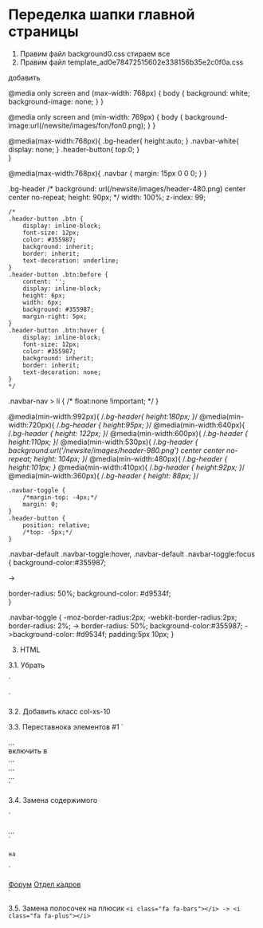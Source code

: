 # Переделка шапки главной страницы

1. Правим файл background0.css
	стираем все
2. Правим файл 	template_ad0e78472515602e338156b35e2c0f0a.css

добавить 

@media only screen and (max-width: 768px) {
	body {
		background: white;
		background-image: none;
	}
}

@media only screen and (min-width: 769px) {
	body {
		background-image:url(/newsite/images/fon/fon0.png);
	}
}

@media(max-width:768px){
	.bg-header{
		height:auto;
	}
	.navbar-white{
		display: none;
	}
	.header-button{
		top:0;
	}	
}

@media(max-width:768px){
	.navbar {
		margin: 15px 0 0 0;
	}
}
	


.bg-header
/* background: url(/newsite/images/header-480.png) center center no-repeat; 
    height: 90px; */
    width: 100%;
    z-index: 99;
	
	
	/*
	.header-button .btn {
		display: inline-block;
		font-size: 12px;
		color: #355987;
		background: inherit;
		border: inherit;
		text-decoration: underline;
	}
	.header-button .btn:before {
		content: '';
		display: inline-block;
		height: 6px;
		width: 6px;
		background: #355987;
		margin-right: 5px;
	}
	.header-button .btn:hover {
		display: inline-block;
		font-size: 12px;
		color: #355987;
		background: inherit;
		border: inherit;
		text-decoration: none;
	}
	*/

   .navbar-nav > li {
    /* float:none !important; */
  }	
  


@media(min-width:992px){
	/*.bg-header{
		height:180px;
	}*/
@media(min-width:720px){
	/*.bg-header {
	  height:95px;
	}*/
@media(min-width:640px){
	/*.bg-header {
	  height: 122px;
	}*/
@media(min-width:600px){
	/*.bg-header {
	  height:110px;
	}*/
@media(min-width:530px){
	/*.bg-header {
	  background:url('/newsite/images/header-980.png') center center no-repeat;
	  height: 104px;
	}*/
@media(min-width:480px){
	/*.bg-header {
		height:101px;
	}*
@media(min-width:410px){
	/*.bg-header {
	  height:92px;
	}*/
@media(min-width:360px){
	/*.bg-header {
	  height: 88px;
	}*/

	.navbar-toggle {
		/*margin-top: -4px;*/
		margin: 0;
	}
	.header-button {
		position: relative;
		/*top: -5px;*/
	}

	
.navbar-default .navbar-toggle:hover, .navbar-default .navbar-toggle:focus {
  background-color:#355987; 
  
  -> 
  
  border-radius: 50%;
  background-color: #d9534f;	
}


.navbar-toggle {
  -moz-border-radius:2px;
  -webkit-border-radius:2px;
  border-radius: 2%; -> border-radius: 50%;
  background-color:#355987; ->background-color: #d9534f;
  padding:5px 10px;
}

3. HTML

3.1. Убрать 

`
<div class="topbar"><div class="logo-img"><a href="/"></a></div</div>
`



3.2. Добавить класс col-xs-10 

<div class="col-md-2 col-lg-1">
	<div class="header-button">

<div class="col-xs-10 col-md-2 col-lg-1">	

3.3. Переставнока элементов #1
`
<div class="navbar-header">...</div> 
	включить в 
	<div class="row">
		<div class="col-xs-10 col-md-2 col-lg-1">...</div>
		<div class="navbar-header col-xs-2">...</div>
		...
	</div> 
`

3.4. Замена содержимого
	
`
<div class="col-xs-10 col-md-2 col-lg-1">
		...
</div>
`
	
	на
`	
<div class="col-xs-10 col-md-2 col-lg-1">
	<div class="header-button">
		<a href="http://forum.feldsher.ru/" class="btn btn-danger col-xs-5 col-sm-12" target="_blank">Форум</a>
		<a href="/dispetcher/reg/" class="btn btn-primary col-xs-6 col-xs-offset-1 col-sm-offet-0 col-sm-12">Отдел кадров</a>
	</div>
</div>
`

3.5. Замена полосочек на плюсик
`
<i class="fa fa-bars"></i> -> <i class="fa fa-plus"></i>
`
	

	